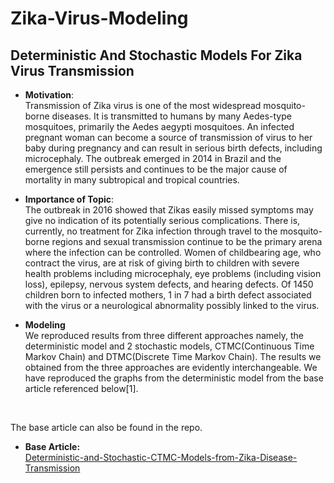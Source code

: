 # Zika-Virus-Modeling

## Deterministic And Stochastic Models For Zika Virus Transmission
- **Motivation**:</br>
Transmission of Zika virus is one of the most widespread mosquito-borne diseases. It is transmitted to humans by many Aedes-type mosquitoes, primarily the Aedes aegypti mosquitoes. An infected pregnant woman can become a source of transmission of virus to her baby during pregnancy and can result in serious birth defects, including microcephaly. The outbreak emerged in 2014 in Brazil and the emergence still persists and continues to be the major cause of mortality in many subtropical and tropical countries.

- **Importance of Topic**:</br>
The outbreak in 2016 showed that Zikas easily missed symptoms may give no indication of its potentially serious complications. There is, currently, no treatment for Zika infection through travel to the mosquito-borne regions and sexual transmission continue to be the primary arena where the infection can be controlled. Women of childbearing age, who contract the virus, are at risk of giving birth to children with severe health problems including microcephaly, eye problems (including vision loss), epilepsy, nervous system defects, and hearing defects. Of 1450 children born to infected mothers, 1 in 7 had a birth defect associated with the virus or a neurological abnormality possibly linked to the virus.

- **Modeling**</br>
We reproduced results from three different approaches namely, the deterministic model and 2 stochastic models, CTMC(Continuous Time Markov Chain) and DTMC(Discrete Time Markov Chain). The results we obtained from the three approaches are evidently interchangeable. We have reproduced the graphs from the deterministic model from the base article referenced below[1].
</br>

The base article can also be found in the repo. </br>
- **Base Article:**</br>
[Deterministic-and-Stochastic-CTMC-Models-from-Zika-Disease-Transmission](https://aip.scitation.org/doi/abs/10.1063/1.5026095)
